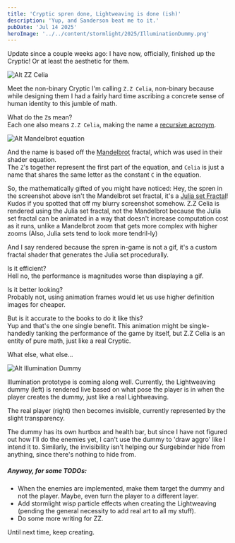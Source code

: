 ```yaml
---
title: 'Cryptic spren done, Lightweaving is done (ish)'
description: 'Yup, and Sanderson beat me to it.'
pubDate: 'Jul 14 2025'
heroImage: '../../content/stormlight/2025/IlluminationDummy.png'
---
```


Update since a couple weeks ago: I have now, officially,
finished up the Cryptic!
Or at least the aesthetic for them. 

![Alt ZZ Celia](2025/ZZ_Celia.png)

Meet the non-binary Cryptic I'm calling 
`Z.Z Celia`, non-binary because while 
designing them I had a fairly hard
time ascribing a concrete sense of human 
identity to this jumble of math.

What do the `Z`s mean?
<br/>Each one also means `Z.Z Celia`, making
the name a [recursive acronym](https://en.wikipedia.org/wiki/Recursive_acronym). 

![Alt Mandelbrot equation](2025/MandelbrotEquation.png)

And the name is based off the [Mandelbrot](https://en.wikipedia.org/wiki/Mandelbrot_set)
fractal, which was used in their shader equation.
<br/> The `Z`'s together represent the first part
of the equation, and `Celia` is just a name that
shares the same letter as the constant `C` in the 
equation.

So, the mathematically gifted of you might have
noticed: Hey, the spren in the screenshot
above isn't the Mandelbrot set fractal, it's a 
[Julia set Fractal](https://en.wikipedia.org/wiki/Julia_set)!
<br/>Kudos if you spotted that off my blurry
screenshot somehow. Z.Z Celia is rendered using
the Julia set fractal, not the Mandelbrot because
the Julia set fractal can be animated in a way
that doesn't increase computation cost as it
runs, unlike a Mandelbrot zoom that gets more
complex with higher zooms (Also, Julia sets tend
to look more tendril-ly)

And I say rendered because the spren in-game is
not a gif, it's a custom fractal shader that 
generates the Julia set procedurally.

Is it efficient? <br/>Hell no, the performance is
magnitudes worse than displaying a gif.

Is it better looking? <br/>Probably not, using
animation frames would let us use higher 
definition images for cheaper.

But is it accurate to the books to do it like this? 
<br/> Yup and that's the one single benefit. 
This animation might be single-handedly
tanking the performance of the game by itself, 
but Z.Z Celia is an entity of pure math, just
like a real Cryptic. 


What else, what else...

![Alt Illumination Dummy](2025/IlluminationDummy.png)

Illumination prototype is coming along well.
Currently, the Lightweaving dummy (left) is rendered live
based on what pose the player is in when the player
creates the dummy, just like a real Lightweaving.

The real player (right) then becomes invisible,
currently represented by the slight transparency.

The dummy has its own hurtbox and health bar, but
since I have not figured out how I'll do the enemies
yet, I can't use the dummy to 'draw aggro' like
I intend it to. Similarly, the invisibility isn't
helping our Surgebinder hide from anything, since
there's nothing to hide from.

##### Anyway, for some TODOs:
- When the enemies are implemented, make them target the dummy and not the player. Maybe, even turn the player to a different layer.
- Add stormlight wisp particle effects when creating the Lightweaving (pending the general necessity to add real art to all my stuff).
- Do some more writing for ZZ.

Until next time, keep creating.

